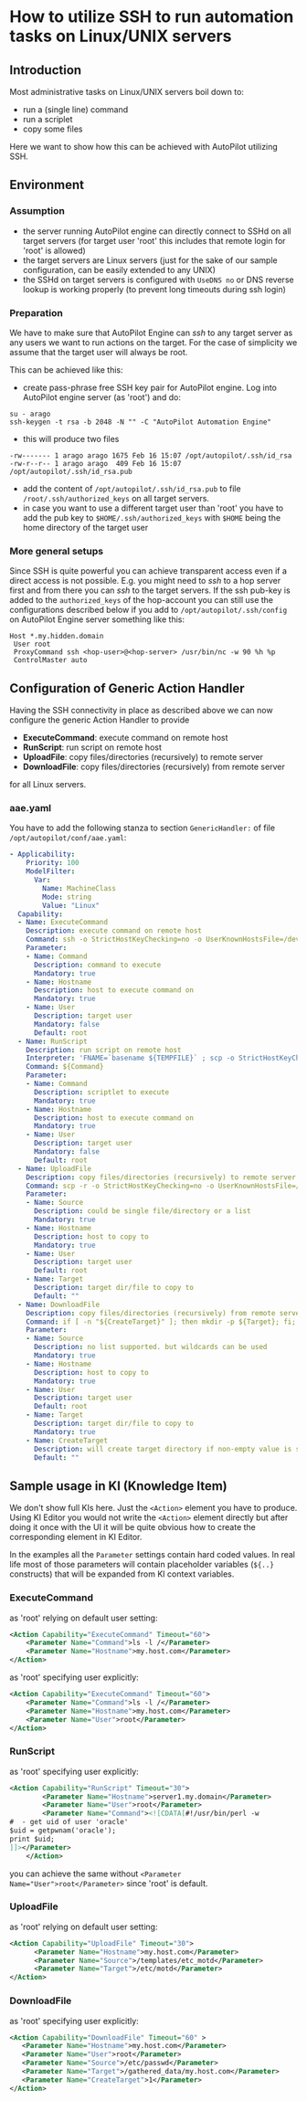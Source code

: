 How to utilize SSH to run automation tasks on Linux/UNIX servers
================================================================

## Introduction
Most administrative tasks on Linux/UNIX servers boil down to:
* run a (single line) command
* run a scriplet
* copy some files

Here we want to show how this can be achieved with AutoPilot utilizing SSH.

## Environment 

### Assumption

* the server running AutoPilot engine can directly connect to SSHd on all target servers (for target user 'root' this includes that remote login for 'root' is allowed)
* the target servers are Linux servers (just for the sake of our sample configuration, can be easily extended to any UNIX)
* the SSHd on target servers is configured with `UseDNS no` or DNS reverse lookup is working properly (to prevent long timeouts during ssh login)

### Preparation

We have to make sure that AutoPilot Engine can _ssh_ to any target server as any users we want to run actions on the target. For the case of simplicity we assume that the target user will always be root.

This can be achieved like this:
* create pass-phrase free SSH key pair for AutoPilot engine. Log into AutoPilot engine server (as 'root') and do:
```
su - arago
ssh-keygen -t rsa -b 2048 -N "" -C "AutoPilot Automation Engine"
``` 
* this will produce two files
```
-rw------- 1 arago arago 1675 Feb 16 15:07 /opt/autopilot/.ssh/id_rsa
-rw-r--r-- 1 arago arago  409 Feb 16 15:07 /opt/autopilot/.ssh/id_rsa.pub
```
* add the content of `/opt/autopilot/.ssh/id_rsa.pub` to file `/root/.ssh/authorized_keys` on all target servers.
* in case you want to use a different target user than 'root' you have to add the pub key to `$HOME/.ssh/authorized_keys` with `$HOME` being the home directory of the target user

### More general setups

Since SSH is quite powerful you can achieve transparent access even if a direct access is not possible. E.g. you might need to _ssh_ to a hop server first and from there you can _ssh_ to the target servers. If the ssh pub-key is added to the `authorized_keys` of the hop-account you can still use the configurations described below if you add to `/opt/autopilot/.ssh/config` on AutoPilot Engine server something like this:
```
Host *.my.hidden.domain
 User root
 ProxyCommand ssh <hop-user>@<hop-server> /usr/bin/nc -w 90 %h %p
 ControlMaster auto
```

## Configuration of Generic Action Handler

Having the SSH connectivity in place as described above we can now configure the generic Action Handler to provide
* **ExecuteCommand**: execute command on remote host
* **RunScript**: run script on remote host
* **UploadFile**: copy files/directories (recursively) to remote server
* **DownloadFile**: copy files/directories (recursively) from remote server

for all Linux servers.

### aae.yaml

You have to add the following stanza to section `GenericHandler:` of file `/opt/autopilot/conf/aae.yaml`:

```yaml
- Applicability:
    Priority: 100
    ModelFilter:
      Var:
        Name: MachineClass
        Mode: string
        Value: "Linux"
  Capability:
  - Name: ExecuteCommand
    Description: execute command on remote host
    Command: ssh -o StrictHostKeyChecking=no -o UserKnownHostsFile=/dev/null -o BatchMode=yes -o LogLevel=quiet -i /opt/autopilot/.ssh/id_rsa ${User}@${Hostname} ${Command}
    Parameter:
    - Name: Command
      Description: command to execute
      Mandatory: true
    - Name: Hostname
      Description: host to execute command on
      Mandatory: true
    - Name: User
      Description: target user
      Mandatory: false
      Default: root
  - Name: RunScript
    Description: run script on remote host
    Interpreter: 'FNAME=`basename ${TEMPFILE}` ; scp -o StrictHostKeyChecking=no -o UserKnownHostsFile=/dev/null -o BatchMode=yes -o LogLevel=quiet -i /opt/autopilot/.ssh/id_rsa ${TEMPFILE} ${User}@${Hostname}: ; ssh -o StrictHostKeyChecking=no -o UserKnownHostsFile=/dev/null -o BatchMode=yes -o LogLevel=quiet -i /opt/autopilot/.ssh/id_rsa ${User}@${Hostname} ./$FNAME ; RESULT=$?; ssh -o StrictHostKeyChecking=no -o UserKnownHostsFile=/dev/null -o BatchMode=yes -o LogLevel=quiet -i /opt/autopilot/.ssh/id_rsa ${User}@${Hostname} rm -f ${FNAME}; exit $RESULT'
    Command: ${Command}
    Parameter:
    - Name: Command
      Description: scriptlet to execute
      Mandatory: true
    - Name: Hostname
      Description: host to execute command on
      Mandatory: true
    - Name: User
      Description: target user
      Mandatory: false
      Default: root
  - Name: UploadFile
    Description: copy files/directories (recursively) to remote server
    Command: scp -r -o StrictHostKeyChecking=no -o UserKnownHostsFile=/dev/null -o BatchMode=yes -i /opt/autopilot/.ssh/id_rsa ${Source} ${User}@${Hostname}:${Target}
    Parameter:
    - Name: Source
      Description: could be single file/directory or a list
      Mandatory: true
    - Name: Hostname
      Description: host to copy to
      Mandatory: true
    - Name: User
      Description: target user
      Default: root
    - Name: Target
      Description: target dir/file to copy to
      Default: ""
  - Name: DownloadFile
    Description: copy files/directories (recursively) from remote server
    Command: if [ -n "${CreateTarget}" ]; then mkdir -p ${Target}; fi; scp -r -o StrictHostKeyChecking=no -o UserKnownHostsFile=/dev/null -o BatchMode=yes -i /opt/autopilot/.ssh/id_rsa ${User}@${Hostname}:${Source} ${Target}
    Parameter:
    - Name: Source
      Description: no list supported. but wildcards can be used
      Mandatory: true
    - Name: Hostname
      Description: host to copy to
      Mandatory: true
    - Name: User
      Description: target user
      Default: root
    - Name: Target
      Description: target dir/file to copy to
      Mandatory: true
    - Name: CreateTarget
      Description: will create target directory if non-empty value is set
      Default: ""
```

## Sample usage in KI (Knowledge Item)

We don't show full KIs here. Just the `<Action>` element you have to produce. Using KI Editor you would not write the `<Action>` element directly but after doing it once with the UI it will be quite obvious how to create the corresponding element in KI Editor.

In the examples all the `Parameter` settings contain hard coded values. In real life most of those parameters will contain placeholder variables (`${..}` constructs) that will be expanded from KI context variables.

### ExecuteCommand

as 'root' relying on default user setting:
```xml
<Action Capability="ExecuteCommand" Timeout="60">
    <Parameter Name="Command">ls -l /</Parameter>
    <Parameter Name="Hostname">my.host.com</Parameter>
</Action>
```

as 'root' specifying user explicitly:
```xml
<Action Capability="ExecuteCommand" Timeout="60">
    <Parameter Name="Command">ls -l /</Parameter>
    <Parameter Name="Hostname">my.host.com</Parameter>
    <Parameter Name="User">root</Parameter>    
</Action>
```

### RunScript

as 'root' specifying user explicitly:

```xml
<Action Capability="RunScript" Timeout="30">
        <Parameter Name="Hostname">server1.my.domain</Parameter>
        <Parameter Name="User">root</Parameter>    
        <Parameter Name="Command"><![CDATA[#!/usr/bin/perl -w
#  - get uid of user 'oracle'
$uid = getpwnam('oracle');
print $uid;
]]></Parameter>
    </Action>
```

you can achieve the same without `<Parameter Name="User">root</Parameter>` since 'root' is default.

### UploadFile

as 'root' relying on default user setting:
```xml
<Action Capability="UploadFile" Timeout="30"> 
      <Parameter Name="Hostname">my.host.com</Parameter> 
      <Parameter Name="Source">/templates/etc_motd</Parameter> 
      <Parameter Name="Target">/etc/motd</Parameter> 
</Action> 
```

### DownloadFile
as 'root' specifying user explicitly:
```xml
<Action Capability="DownloadFile" Timeout="60" > 
   <Parameter Name="Hostname">my.host.com</Parameter> 
   <Parameter Name="User">root</Parameter> 
   <Parameter Name="Source">/etc/passwd</Parameter> 
   <Parameter Name="Target">/gathered_data/my.host.com</Parameter> 
   <Parameter Name="CreateTarget">1</Parameter> 
</Action> 
```
